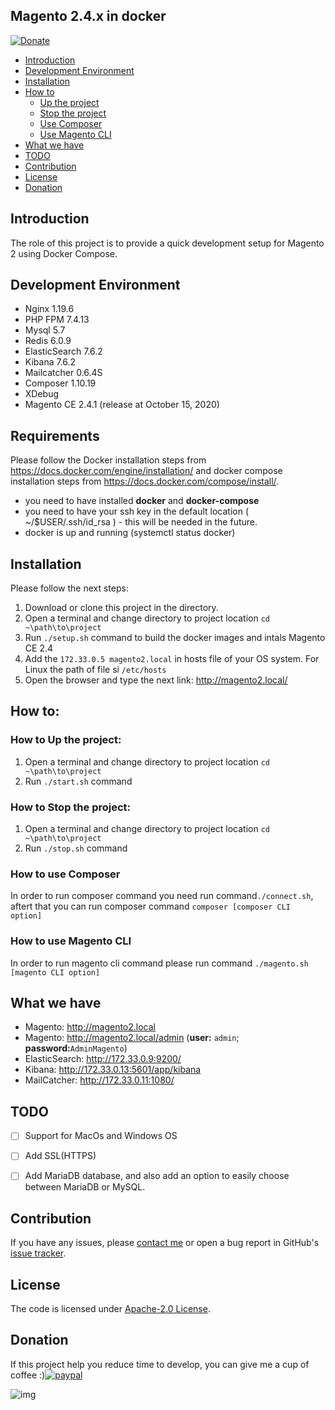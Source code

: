 ## Magento 2.4.x in docker

[![Donate](https://img.shields.io/badge/Donate-PayPal-green.svg)](YOUR_EMAIL_CODE)

 * [Introduction](#introduction)
 * [Development Environment](#development-environment)
 * [Installation](#installation)
 * [How to](#how-to)
 	* [Up the project](#how-to-up-the-project)
 	* [Stop the project](#how-to-stop-the-project)
 	* [Use Composer](#how-to-use-composer)
 	* [Use Magento CLI](#how-to-use-magento-cli)
 * [What we have](#what-we-have)
 * [TODO](#todo)
 * [Contribution](#contribution)
 * [License](#license)
 * [Donation](#donation)

## Introduction
The role of this project is to provide a quick development setup for Magento 2 using Docker Compose.

## Development Environment
- Nginx 1.19.6
- PHP FPM 7.4.13
- Mysql 5.7
- Redis 6.0.9
- ElasticSearch 7.6.2
- Kibana 7.6.2
- Mailcatcher 0.6.4S
- Composer 1.10.19
- XDebug
- Magento CE 2.4.1 (release at October 15, 2020)

## Requirements
Please follow the Docker installation steps from https://docs.docker.com/engine/installation/ and docker compose installation steps from https://docs.docker.com/compose/install/.
- you need to have installed __docker__ and __docker-compose__
- you need to have your ssh key in the default location ( ~/$USER/.ssh/id_rsa ) - this will be needed in the future.
- docker is up and running (systemctl status docker)


## Installation

Please follow the next steps:
1. Download or clone this project in the directory.
2. Open a terminal and change directory to project location
```cd ~\path\to\project```
3. Run ```./setup.sh``` command to build the docker images and intals Magento CE 2.4
4. Add the ```172.33.0.5 magento2.local``` in hosts file of your OS system. For Linux the path of file si ```/etc/hosts```
5. Open the browser and type the next link: http://magento2.local/

## How to:
### How to Up the project:
1. Open a terminal and change directory to project location
```cd ~\path\to\project```
2. Run ```./start.sh``` command

### How to Stop the project:
1. Open a terminal and change directory to project location
```cd ~\path\to\project```
2. Run ```./stop.sh``` command

### How to use Composer
In order to run composer command you need run command```./connect.sh```, aftert that you can run composer command ```composer [composer CLI option]```

### How to use Magento CLI
In order to run magento cli command please run command ```./magento.sh [magento CLI option]```

## What we have
* Magento: http://magento2.local
* Magento: http://magento2.local/admin (**user:** ```admin```; **password:**```AdminMagento```)
* ElasticSearch: http://172.33.0.9:9200/
* Kibana: http://172.33.0.13:5601/app/kibana
* MailCatcher: http://172.33.0.11:1080/

## TODO
- [ ] Support for MacOs and Windows OS
- [ ] Add SSL(HTTPS)
- [ ] Add MariaDB database, and also add an option to easily choose between MariaDB or MySQL.


## Contribution
If you have any issues, please [contact me](https://twitter.com/clipro) or open a bug report in GitHub's [issue tracker](https://github.com/lillik/magento2-dockerize/issues).

## License
The code is licensed under [Apache-2.0 License](https://www.apache.org/licenses/LICENSE-2.0).

## Donation
If this project help you reduce time to develop, you can give me a cup of coffee :)[![paypal](https://www.paypalobjects.com/en_US/i/btn/btn_donateCC_LG.gif)](https://www.paypal.com/donate?hosted_button_id=LKAG7L4HWMVSL)

![img](./qr-donate.png)



